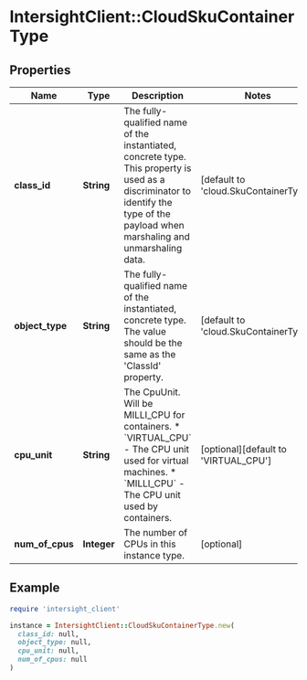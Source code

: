 # IntersightClient::CloudSkuContainerType

## Properties

| Name | Type | Description | Notes |
| ---- | ---- | ----------- | ----- |
| **class_id** | **String** | The fully-qualified name of the instantiated, concrete type. This property is used as a discriminator to identify the type of the payload when marshaling and unmarshaling data. | [default to &#39;cloud.SkuContainerType&#39;] |
| **object_type** | **String** | The fully-qualified name of the instantiated, concrete type. The value should be the same as the &#39;ClassId&#39; property. | [default to &#39;cloud.SkuContainerType&#39;] |
| **cpu_unit** | **String** | The CpuUnit. Will be MILLI_CPU for containers. * &#x60;VIRTUAL_CPU&#x60; - The CPU unit used for virtual machines. * &#x60;MILLI_CPU&#x60; - The CPU unit used by containers. | [optional][default to &#39;VIRTUAL_CPU&#39;] |
| **num_of_cpus** | **Integer** | The number of CPUs in this instance type. | [optional] |

## Example

```ruby
require 'intersight_client'

instance = IntersightClient::CloudSkuContainerType.new(
  class_id: null,
  object_type: null,
  cpu_unit: null,
  num_of_cpus: null
)
```

